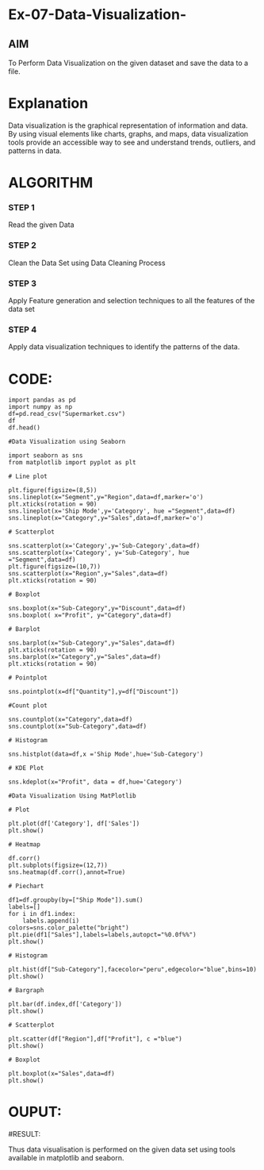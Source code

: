 # Ex-07-Data-Visualization-

## AIM
To Perform Data Visualization on the given dataset and save the data to a file. 

# Explanation
Data visualization is the graphical representation of information and data. By using visual elements like charts, graphs, and maps, data visualization tools provide an accessible way to see and understand trends, outliers, and patterns in data.

# ALGORITHM
### STEP 1
Read the given Data
### STEP 2
Clean the Data Set using Data Cleaning Process
### STEP 3
Apply Feature generation and selection techniques to all the features of the data set
### STEP 4
Apply data visualization techniques to identify the patterns of the data.


# CODE:
```
import pandas as pd
import numpy as np
df=pd.read_csv("Supermarket.csv")
df
df.head()

#Data Visualization using Seaborn

import seaborn as sns
from matplotlib import pyplot as plt

# Line plot

plt.figure(figsize=(8,5))
sns.lineplot(x="Segment",y="Region",data=df,marker='o')
plt.xticks(rotation = 90)
sns.lineplot(x='Ship Mode',y='Category', hue ="Segment",data=df)
sns.lineplot(x="Category",y="Sales",data=df,marker='o')

# Scatterplot

sns.scatterplot(x='Category',y='Sub-Category',data=df)
sns.scatterplot(x='Category', y='Sub-Category', hue ="Segment",data=df)
plt.figure(figsize=(10,7))
sns.scatterplot(x="Region",y="Sales",data=df)
plt.xticks(rotation = 90)

# Boxplot

sns.boxplot(x="Sub-Category",y="Discount",data=df)
sns.boxplot( x="Profit", y="Category",data=df)

# Barplot

sns.barplot(x="Sub-Category",y="Sales",data=df)
plt.xticks(rotation = 90)
sns.barplot(x="Category",y="Sales",data=df)
plt.xticks(rotation = 90)

# Pointplot

sns.pointplot(x=df["Quantity"],y=df["Discount"])

#Count plot

sns.countplot(x="Category",data=df)
sns.countplot(x="Sub-Category",data=df)

# Histogram

sns.histplot(data=df,x ='Ship Mode',hue='Sub-Category')

# KDE Plot

sns.kdeplot(x="Profit", data = df,hue='Category')

#Data Visualization Using MatPlotlib

# Plot

plt.plot(df['Category'], df['Sales'])
plt.show()

# Heatmap

df.corr()
plt.subplots(figsize=(12,7))
sns.heatmap(df.corr(),annot=True)

# Piechart

df1=df.groupby(by=["Ship Mode"]).sum()
labels=[]
for i in df1.index:
    labels.append(i)
colors=sns.color_palette("bright")
plt.pie(df1["Sales"],labels=labels,autopct="%0.0f%%")
plt.show()

# Histogram

plt.hist(df["Sub-Category"],facecolor="peru",edgecolor="blue",bins=10)
plt.show()

# Bargraph

plt.bar(df.index,df['Category'])
plt.show()

# Scatterplot

plt.scatter(df["Region"],df["Profit"], c ="blue")
plt.show()              

# Boxplot

plt.boxplot(x="Sales",data=df)
plt.show()
```

# OUPUT:





#RESULT:

Thus data visualisation is performed on the given data set using tools available in matplotlib and seaborn.
